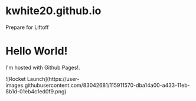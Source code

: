# kwhite20.github.io
Prepare for Liftoff
<html>
<body>
<h1>Hello World!</h1>
<p>I'm hosted with Github Pages!.</p>
</body>
</html>
<htlm>
<body>
<p>![Rocket Launch](https://user-images.githubusercontent.com/83042681/115911570-dba14a00-a433-11eb-8b1d-01eb4c1ed0f9.png)</p>
</body>
<htlm>

